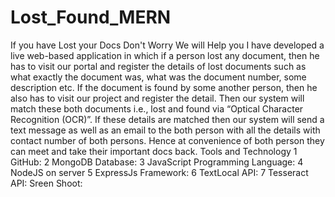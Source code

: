 # Lost_Found_MERN
If you have Lost your Docs Don't Worry We will Help you
I have developed a live web-based application in which if a person lost any document, then he has to visit our portal and register the details of lost documents such as what exactly the document was, what was the document number, some description etc. 
If the document is found by some another person, then he also has to visit our project and register the detail. Then our system will match these both documents i.e., lost and found 
via “Optical Character Recognition (OCR)”. 
If these details are matched then our system will send a text message as well as an email to the both person with all the details with contact number of both persons. Hence at 
convenience of both person they can meet and take their important docs back.
Tools and Technology 
1 GitHub:
2 MongoDB Database:
3 JavaScript Programming Language:
4 NodeJS on server 
5 ExpressJs Framework:
6 TextLocal API:
7 Tesseract API:
Sreen Shoot:


